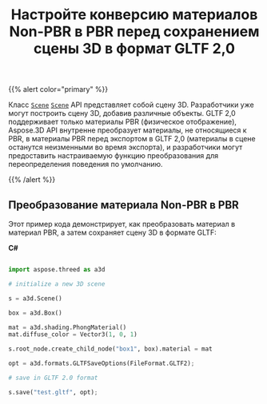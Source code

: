 ﻿---
title: Настройте конверсию материалов Non-PBR в PBR перед сохранением сцены 3D в формат GLTF 2,0
type: docs
weight: 70
url: /ru/python-net/customize-non-pbr-to-pbr-materials-conversion-before-saving-3d-scenes-to-gltf-2-0-format/
description: Класс сцены Aspose.3D API представляет собой сцену 3D. Разработчики уже могут построить сцену 3D, добавив различные объекты. GLTF 2,0 поддерживает только материалы PBR (физическое отображение), Aspose.3D API внутренне преобразует материалы, не относящиеся к PBR, в материалы PBR перед экспортом в GLTF 2,0.
---
{{% alert color="primary" %}} 

Класс [`Scene`](https://reference.aspose.com/3d/net/aspose.threed/scene) [`Scene`](https://reference.aspose.com/3d/net/aspose.threed/scene) API представляет собой сцену 3D. Разработчики уже могут построить сцену 3D, добавив различные объекты. GLTF 2,0 поддерживает только материалы PBR (физическое отображение), Aspose.3D API внутренне преобразует материалы, не относящиеся к PBR, в материалы PBR перед экспортом в GLTF 2,0 (материалы в сцене останутся неизменными во время экспорта), и разработчики могут предоставить настраиваемую функцию преобразования для переопределения поведения по умолчанию.

{{% /alert %}} 
## **Преобразование материала Non-PBR в PBR**
Этот пример кода демонстрирует, как преобразовать материал в материал PBR, а затем сохраняет сцену 3D в формате GLTF:

**C#**

```py

import aspose.threed as a3d

# initialize a new 3D scene

s = a3d.Scene()

box = a3d.Box()

mat = a3d.shading.PhongMaterial()
mat.diffuse_color = Vector3(1, 0, 1)

s.root_node.create_child_node("box1", box).material = mat

opt = a3d.formats.GLTFSaveOptions(FileFormat.GLTF2);

# save in GLTF 2.0 format

s.save("test.gltf", opt);

```

